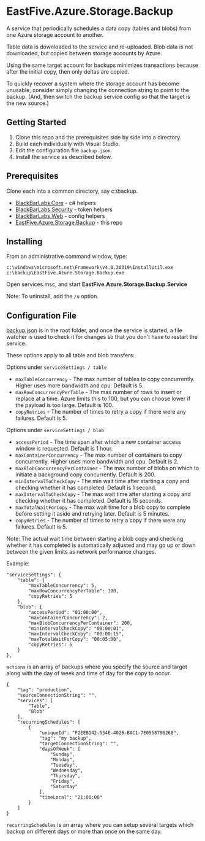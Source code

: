 # EastFive.Azure.Storage.Backup
A service that periodically schedules a data copy (tables and blobs) from one Azure storage account to another.  

Table data is downloaded to the service and re-uploaded.  Blob data is not downloaded, but copied between storage accounts by Azure.

Using the same target account for backups minimizes transactions because after the initial copy, then only deltas are copied.

To quickly recover a system where the storage account has become unusable, consider simply changing the connection string to point to the backup. (And, then switch the backup service config so that the target is the new source.)

## Getting Started
1. Clone this repo and the prerequisites side by side into a directory.
2. Build each individually with Visual Studio.  
3. Edit the configuration file `backup.json`.
4. Install the service as described below.

## Prerequisites
Clone each into a common directory, say c:\backup.
* [BlackBarLabs.Core](https://github.com/blackbarlabs/BlackBarLabs.Core) - c# helpers
* [BlackBarLabs.Security](https://github.com/blackbarlabs/BlackBarLabs.Security) - token helpers
* [BlackBarLabs.Web](https://github.com/blackbarlabs/BlackBarLabs.Web) - config helpers
* [EastFive.Azure.Storage.Backup](https://github.com/eastfivellc/EastFive.Azure.Storage.Backup) - this repo

## Installing
From an administrative command window, type:
```
c:\windows\microsoft.net\Framework\v4.0.30319\InstallUtil.exe c:\backup\EastFive.Azure.Storage.Backup.exe
```
Open services.msc, and start **EastFive.Azure.Storage.Backup.Service**

Note: To uninstall, add the `/u` option.

## Configuration File 
[backup.json](https://github.com/eastfivellc/EastFive.Azure.Storage.Backup/blob/master/backup.json) is in the root folder, and once the service is started, a file watcher is used to check it for changes so that you don't have to restart the service.

These options apply to all table and blob transfers:

Options under `serviceSettings / table`
* `maxTableConcurrency` - The max number of tables to copy concurrently.  Higher uses more bandwidth and cpu.  Default is 5.
* `maxRowConcurrencyPerTable` - The max number of rows to insert or replace at a time.  Azure limits this to 100, but you can choose lower if the payload is too large.  Default is 100.
* `copyRetries` - The number of times to retry a copy if there were any failures.  Default is 5.

Options under `serviceSettings / blob`
* `accessPeriod` - The time span after which a new container access window is requested. Default is 1 hour.
* `maxContainerConcurrency` - The max number of containers to copy concurrently.  Higher uses more bandwidth and cpu.  Default is 2.
* `maxBlobConcurrencyPerContainer` - The max number of blobs on which to initiate a background copy concurrently.  Default is 200.
* `minIntervalToCheckCopy` - The min wait time after starting a copy and checking whether it has completed.  Default is 1 second.
* `maxIntervalToCheckCopy` - The max wait time after starting a copy and checking whether it has completed.  Default is 15 seconds.
* `maxTotalWaitForCopy` - The max wait time for a blob copy to complete before setting it aside and retrying later.  Default is 5 minutes.
* `copyRetries` - The number of times to retry a copy if there were any failures.  Default is 5.

Note: The actual wait time between starting a blob copy and checking whether it has completed is automatically adjusted and may go up or down between the given limits as network performance changes.

Example:
```
"serviceSettings": {
    "table": {
        "maxTableConcurrency": 5,
        "maxRowConcurrencyPerTable": 100,
        "copyRetries": 5
    },
    "blob": {
        "accessPeriod": "01:00:00",
        "maxContainerConcurrency": 2,
        "maxBlobConcurrencyPerContainer": 200,
        "minIntervalCheckCopy": "00:00:01",
        "maxIntervalCheckCopy": "00:00:15",
        "maxTotalWaitForCopy": "00:05:00",
        "copyRetries": 5
    }
},
```

`actions` is an array of backups where you specify the source and target along with the day of week and time of day for the copy to occur.

```
{
    "tag": "production",
    "sourceConnectionString": "",
    "services": [
        "Table",
        "Blob"
    ],
    "recurringSchedules": [
        {
            "uniqueId": "F2EEBD42-534E-4028-BAC1-7E0558796268",
            "tag": "my backup",
            "targetConnectionString": "",
            "daysOfWeek": [
                "Sunday",
                "Monday",
                "Tuesday",
                "Wednesday",
                "Thursday",
                "Friday",
                "Saturday"
            ],
            "timeLocal": "21:00:00"
        }
    ]
}
```

`recurringSchedules` is an array where you can setup several targets which backup on different days or more than once on the same day.
